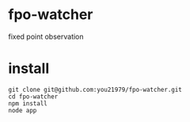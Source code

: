 fpo-watcher
===========

fixed point observation

# install
```
git clone git@github.com:you21979/fpo-watcher.git
cd fpo-watcher
npm install
node app
```
